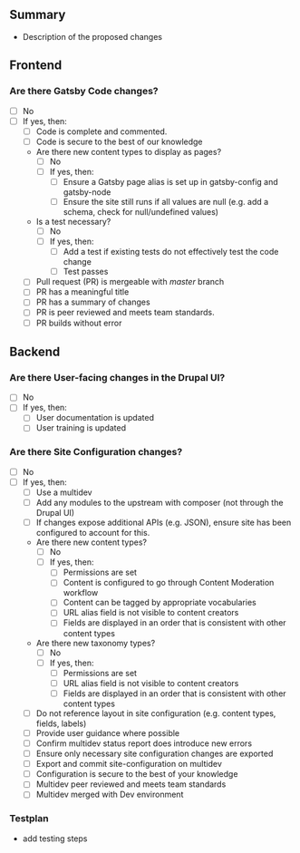 ## Summary
- Description of the proposed changes

## Frontend



### Are there Gatsby Code changes?
- [ ] No
- [ ] If yes, then:
   - [ ] Code is complete and commented.
   - [ ] Code is secure to the best of our knowledge
   - Are there new content types to display as pages?
      - [ ] No
      - [ ] If yes, then:
         - [ ] Ensure a Gatsby page alias is set up in gatsby-config and gatsby-node
         - [ ] Ensure the site still runs if all values are null (e.g. add a schema, check for null/undefined values)
   - Is a test necessary?
      - [ ] No
      - [ ] If yes, then:
         - [ ] Add a test if existing tests do not effectively test the code change
         - [ ] Test passes
   - [ ] Pull request (PR) is mergeable with *master* branch
   - [ ] PR has a meaningful title
   - [ ] PR has a summary of changes
   - [ ] PR is peer reviewed and meets team standards.
   - [ ] PR builds without error

## Backend

### Are there User-facing changes in the Drupal UI?
- [ ] No
- [ ] If yes, then:
   - [ ] User documentation is updated
   - [ ] User training is updated

### Are there Site Configuration changes?
- [ ] No
- [ ] If yes, then:
   - [ ] Use a multidev
   - [ ] Add any modules to the upstream with composer (not through the Drupal UI)
   - [ ] If changes expose additional APIs (e.g. JSON), ensure site has been configured to account for this.
   - Are there new content types?
      - [ ] No
      - [ ] If yes, then:
         - [ ] Permissions are set
         - [ ] Content is configured to go through Content Moderation workflow
         - [ ] Content can be tagged by appropriate vocabularies
         - [ ] URL alias field is not visible to content creators
         - [ ] Fields are displayed in an order that is consistent with other content types
   - Are there new taxonomy types?
      - [ ] No
      - [ ] If yes, then:
         - [ ] Permissions are set
         - [ ] URL alias field is not visible to content creators
         - [ ] Fields are displayed in an order that is consistent with other content types
   - [ ] Do not reference layout in site configuration (e.g. content types, fields, labels)
   - [ ] Provide user guidance where possible
   - [ ] Confirm multidev status report does introduce new errors
   - [ ] Ensure only necessary site configuration changes are exported
   - [ ] Export and commit site-configuration on multidev
   - [ ] Configuration is secure to the best of your knowledge
   - [ ] Multidev peer reviewed and meets team standards
   - [ ] Multidev merged with Dev environment

### Testplan
- add testing steps
